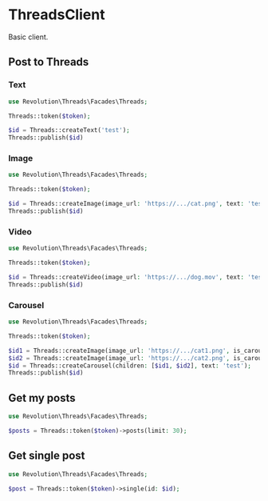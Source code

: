 ThreadsClient
====

Basic client.

## Post to Threads

### Text
```php
use Revolution\Threads\Facades\Threads;

Threads::token($token);

$id = Threads::createText('test');
Threads::publish($id)
```

### Image
```php
use Revolution\Threads\Facades\Threads;

Threads::token($token);

$id = Threads::createImage(image_url: 'https://.../cat.png', text: 'test');
Threads::publish($id)
```

### Video
```php
use Revolution\Threads\Facades\Threads;

Threads::token($token);

$id = Threads::createVideo(image_url: 'https://.../dog.mov', text: 'test');
Threads::publish($id)
```

### Carousel
```php
use Revolution\Threads\Facades\Threads;

Threads::token($token);

$id1 = Threads::createImage(image_url: 'https://.../cat1.png', is_carousel: true);
$id2 = Threads::createImage(image_url: 'https://.../cat2.png', is_carousel: true);
$id = Threads::createCarousel(children: [$id1, $id2], text: 'test');
Threads::publish($id)
```

## Get my posts

```php
use Revolution\Threads\Facades\Threads;

$posts = Threads::token($token)->posts(limit: 30);
```

## Get single post

```php
use Revolution\Threads\Facades\Threads;

$post = Threads::token($token)->single(id: $id);
```

